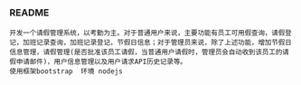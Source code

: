 ### README
	开发一个请假管理系统，以考勤为主。对于普通用户来说，主要功能有员工可用假查询，请假登记，加班记录查询，加班记录登记，节假日信息；对于管理员来说，除了上述功能，增加节假日信息管理，请假管理(是否批准该员工请假，当普通用户请假时，管理员会自动收到该员工的请假申请邮件)，用户信息管理以及用户请求API历史记录等。
	使用框架bootstrap  环境 nodejs
